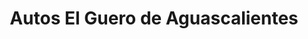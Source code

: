 ---
title: "Autos El Guero de Aguascalientes"
url: /aguascalientes/autos-el-guero-de-aguascalientes/
shop: Autohaus
---